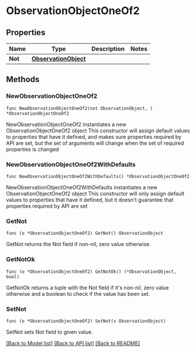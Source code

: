 # ObservationObjectOneOf2

## Properties

Name | Type | Description | Notes
------------ | ------------- | ------------- | -------------
**Not** | [**ObservationObject**](ObservationObject.md) |  | 

## Methods

### NewObservationObjectOneOf2

`func NewObservationObjectOneOf2(not ObservationObject, ) *ObservationObjectOneOf2`

NewObservationObjectOneOf2 instantiates a new ObservationObjectOneOf2 object
This constructor will assign default values to properties that have it defined,
and makes sure properties required by API are set, but the set of arguments
will change when the set of required properties is changed

### NewObservationObjectOneOf2WithDefaults

`func NewObservationObjectOneOf2WithDefaults() *ObservationObjectOneOf2`

NewObservationObjectOneOf2WithDefaults instantiates a new ObservationObjectOneOf2 object
This constructor will only assign default values to properties that have it defined,
but it doesn't guarantee that properties required by API are set

### GetNot

`func (o *ObservationObjectOneOf2) GetNot() ObservationObject`

GetNot returns the Not field if non-nil, zero value otherwise.

### GetNotOk

`func (o *ObservationObjectOneOf2) GetNotOk() (*ObservationObject, bool)`

GetNotOk returns a tuple with the Not field if it's non-nil, zero value otherwise
and a boolean to check if the value has been set.

### SetNot

`func (o *ObservationObjectOneOf2) SetNot(v ObservationObject)`

SetNot sets Not field to given value.



[[Back to Model list]](../README.md#documentation-for-models) [[Back to API list]](../README.md#documentation-for-api-endpoints) [[Back to README]](../README.md)


